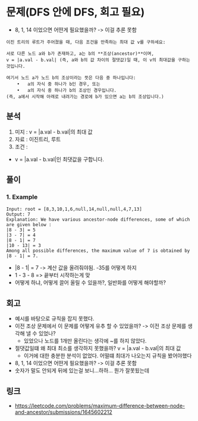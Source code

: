 # 문제(DFS 안에 DFS, 회고 필요)
- 8, 1, 14 이었으면 어떤게 필요했을까? -> 이걸 추론 못함

~~~text
이진 트리의 루트가 주어졌을 때, 다음 조건을 만족하는 최대 값 v를 구하세요:

서로 다른 노드 a와 b가 존재하고, a는 b의 **조상(ancestor)**이며,
v = |a.val - b.val| (즉, a와 b의 값 차이의 절댓값)일 때, 이 v의 최대값을 구하는 것입니다.

여기서 노드 a가 노드 b의 조상이라는 뜻은 다음 중 하나입니다:
	•	a의 자식 중 하나가 b인 경우, 또는
	•	a의 자식 중 하나가 b의 조상인 경우입니다.
(즉, a에서 시작해 아래로 내려가는 경로에 b가 있으면 a는 b의 조상입니다.)
~~~

## 분석
1. 미지 : v = |a.val - b.val|의 최대 값
2. 자료 : 이진트리, 루트
3. 조건 : 
- v = |a.val - b.val|인 최댓값을 구합니다. 


## 풀이

### 1. Example
~~~text
Input: root = [8,3,10,1,6,null,14,null,null,4,7,13]
Output: 7
Explanation: We have various ancestor-node differences, some of which are given below :
|8 - 3| = 5
|3 - 7| = 4
|8 - 1| = 7
|10 - 13| = 3
Among all possible differences, the maximum value of 7 is obtained by |8 - 1| = 7.
~~~

- |8 - 1| = 7 -> 계산 값을 올려줘야됨. -35를 어떻게 하지 
- 1 - 3 - 8  => 끝부터 시작하는게 맞
- 어떻게 하냐, 어떻게 끌어 올릴 수 있을까?, 일반화를 어떻게 해야할까?    

## 회고 
- 예시를 바탕으로 규칙을  잡지 못했다. 
- 이전 조상 문제에서 이 문제를 어떻게 유추 할 수 있었을까? -> 이전 조상 문제를 생각해 낼 수 있었나?
  - 있었으나 노드를 1개만 올린다는 생각에 ~를 하지 않았다. 
- 절댓값일떄 왜 최대 최소를 생각하지 못했을까?  v = |a.val - b.val|의 최대 값 
  - 이거에 대한 충분한 분석이 없었다. 어떨떄 최대가 나오는지 규칙을 봤어야했다
- 8, 1, 14 이었으면 어떤게 필요했을까? -> 이걸 추론 못함
- 숫자가 말도 안되게 뒤에 있는걸 보니...하하... 뭔가 잘못됬는데

## 링크
- https://leetcode.com/problems/maximum-difference-between-node-and-ancestor/submissions/1645602212
